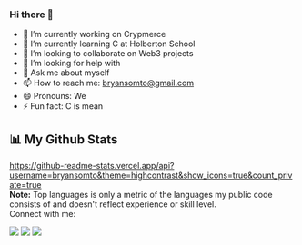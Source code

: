 ### Hi there 👋

- 🔭 I’m currently working on Crypmerce
- 🌱 I’m currently learning C at Holberton School
- 👯 I’m looking to collaborate on Web3 projects
- 🤔 I’m looking for help with 
- 💬 Ask me about myself
- 📫 How to reach me: bryansomto@gmail.com
- 😄 Pronouns: We
- ⚡ Fun fact: C is mean

## 📊 My Github Stats
https://github-readme-stats.vercel.app/api?username=bryansomto&theme=highcontrast&show_icons=true&count_private=true<br/>
<b>Note:</b> Top languages is only a metric of the languages my public code consists of and doesn't reflect experience or skill level.
<br/>
Connect with me:
<p align="left">

<a href = "https://www.linkedin.com/in/somtochukwu-i-b76761a3"><img src="https://img.icons8.com/fluent/48/000000/linkedin.png"/></a>
<a href = "https://twitter.com/bryansomto"><img src="https://img.icons8.com/fluent/48/000000/twitter.png"/></a>
<a href = "https://www.instagram.com/bryansomto/"><img src="https://img.icons8.com/fluent/48/000000/instagram-new.png"/></a>

</p>
